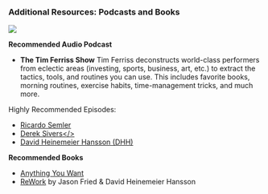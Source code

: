 ### Additional Resources: Podcasts and Books


<a href="https://www.amazon.com/Time-Warrior-procrastination-people-pleasing-over-commitment-ebook/dp/B004NSV2T8/" target="_blank"><img src="http://teaching.polishedsolid.com/time-warrior/time-warrior.jpeg"></a>

**Recommended Audio Podcast**

* **The Tim Ferriss Show** Tim Ferriss deconstructs world-class performers from eclectic areas (investing, sports, business, art, etc.) to extract the tactics, tools, and routines you can use. This includes favorite books, morning routines, exercise habits, time-management tricks, and much more.

Highly Recommended Episodes:

* <a target="_blank" href="http://tim.blog/2017/03/19/ricardo-semler/">Ricardo Semler</a>
* <a target="_blank" href="http://tim.blog/2015/12/14/derek-sivers-on-developing-confidence-finding-happiness-and-saying-no-to-millions/"  >Derek Sivers</>
* <a target="_blank" href="http://tim.blog/2016/10/27/david-heinemeier-hansson/">David Heinemeier Hansson (DHH)</a>

**Recommended Books**

* <a target="_blank" href="https://www.amazon.com/Anything-You-Want-Lessons-Entrepreneur/dp/1591848261/">Anything You Want</a>
* <a href="https://www.amazon.com/Rework-Jason-Fried-ebook/dp/B002MUAJ2A" target="_blank">ReWork</a> by Jason Fried &amp; David Heinemeier Hansson